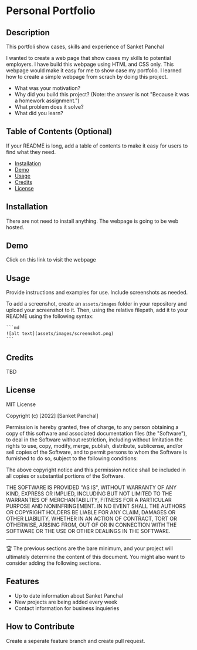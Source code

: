 # Personal Portfolio

## Description

This portfoli show cases, skills and experience of Sanket Panchal

I wanted to create a web page that show cases my skills to potential employers. I have build this webpage using HTML and CSS only. This webpage would make it easy for me to show case my portfolio. I learned how to create a simple webpage from scrach by doing this project.
- What was your motivation?
- Why did you build this project? (Note: the answer is not "Because it was a homework assignment.")
- What problem does it solve?
- What did you learn?

## Table of Contents (Optional)

If your README is long, add a table of contents to make it easy for users to find what they need.

- [Installation](#installation)
- [Demo](#Demo)
- [Usage](#usage)
- [Credits](#credits)
- [License](#license)

## Installation

There are not need to install anything. The webpage is going to be web hosted.

## Demo

Click on this link to visit the webpage

## Usage

Provide instructions and examples for use. Include screenshots as needed.

To add a screenshot, create an `assets/images` folder in your repository and upload your screenshot to it. Then, using the relative filepath, add it to your README using the following syntax:

    ```md
    ![alt text](assets/images/screenshot.png)
    ```

## Credits

TBD

## License

MIT License

Copyright (c) [2022] [Sanket Panchal]

Permission is hereby granted, free of charge, to any person obtaining a copy
of this software and associated documentation files (the "Software"), to deal
in the Software without restriction, including without limitation the rights
to use, copy, modify, merge, publish, distribute, sublicense, and/or sell
copies of the Software, and to permit persons to whom the Software is
furnished to do so, subject to the following conditions:

The above copyright notice and this permission notice shall be included in all
copies or substantial portions of the Software.

THE SOFTWARE IS PROVIDED "AS IS", WITHOUT WARRANTY OF ANY KIND, EXPRESS OR
IMPLIED, INCLUDING BUT NOT LIMITED TO THE WARRANTIES OF MERCHANTABILITY,
FITNESS FOR A PARTICULAR PURPOSE AND NONINFRINGEMENT. IN NO EVENT SHALL THE
AUTHORS OR COPYRIGHT HOLDERS BE LIABLE FOR ANY CLAIM, DAMAGES OR OTHER
LIABILITY, WHETHER IN AN ACTION OF CONTRACT, TORT OR OTHERWISE, ARISING FROM,
OUT OF OR IN CONNECTION WITH THE SOFTWARE OR THE USE OR OTHER DEALINGS IN THE
SOFTWARE.

---

🏆 The previous sections are the bare minimum, and your project will ultimately determine the content of this document. You might also want to consider adding the following sections.
## Features

- Up to date information about Sanket Panchal
- New projects are being added every week
- Contact information for business inquieries

## How to Contribute

Create a seperate feature branch and create pull request. 